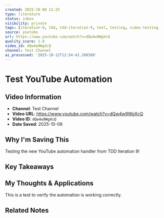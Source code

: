 ```yaml
---
created: 2025-10-08 11:25
type: literature
status: inbox
visibility: private
tags: [iteration-9, tdd, tdd-iteration-9, test, testing, video-testing, youtube, youtube-automation]
source: youtube
url: https://www.youtube.com/watch?v=dQw4w9WgXcQ
quality_score: 1.0
video_id: dQw4w9WgXcQ
channel: Test Channel
ai_processed: '2025-10-12T12:54:42.200300'
---
```


# Test YouTube Automation

## Video Information
- **Channel**: Test Channel
- **Video URL**: https://www.youtube.com/watch?v=dQw4w9WgXcQ
- **Video ID**: `dQw4w9WgXcQ`
- **Date Saved**: 2025-10-08

## Why I'm Saving This
Testing the new YouTube automation handler from TDD Iteration 9!

## Key Takeaways
<!-- AI will extract quotes here -->

## My Thoughts & Applications
This is a test to verify the automation is working correctly.

## Related Notes
<!-- Add [[wiki-links]] as connections are discovered -->
